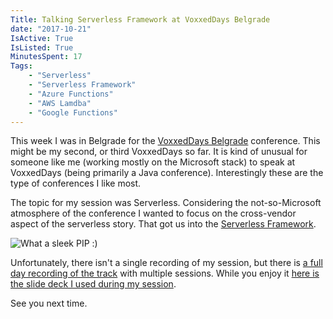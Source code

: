 ```yaml
---
Title: Talking Serverless Framework at VoxxedDays Belgrade 
date: "2017-10-21"
IsActive: True
IsListed: True
MinutesSpent: 17
Tags: 
    - "Serverless"
    - "Serverless Framework"
    - "Azure Functions" 
    - "AWS Lamdba"
    - "Google Functions"
---
```


This week I was in Belgrade for the [VoxxedDays Belgrade](https://belgrade.voxxeddays.com/) conference. This might be my second, or third VoxxedDays so far. It is kind of unusual for someone like me (working mostly on the Microsoft stack) to speak at VoxxedDays (being primarily a Java conference). Interestingly these are the type of conferences I like most. 

The topic for my session was Serverless. Considering the not-so-Microsoft atmosphere of the conference I wanted to focus on the cross-vendor aspect of the serverless story. That got us into the [Serverless Framework](https://serverless.com/). 

![What a sleek PIP :)](/media/VoxxedDays-Belgrade-Serverless-Framework/voxxed-days-belgrade.jpg)

Unfortunately, there isn't a single recording of my session, but there is [a full day recording of the track](https://youtu.be/_fSD0y_KAvc) with multiple sessions. While you enjoy it [here is the slide deck I used during my session](https://speakerdeck.com/daronyondem/light-up-your-microservices-with-the-serverless-framework). 

See you next time.